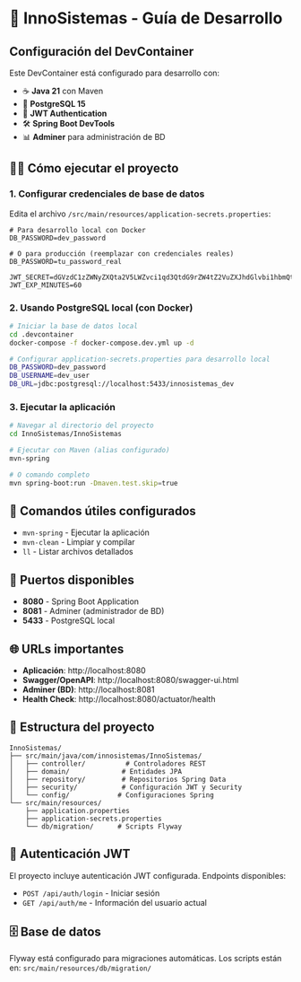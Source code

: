 # 🚀 InnoSistemas - Guía de Desarrollo

## Configuración del DevContainer

Este DevContainer está configurado para desarrollo con:
- ☕ **Java 21** con Maven
- 🐘 **PostgreSQL 15** 
- 🔐 **JWT Authentication**
- 🛠️ **Spring Boot DevTools**
- 📊 **Adminer** para administración de BD

## 🏃‍♂️ Cómo ejecutar el proyecto

### 1. Configurar credenciales de base de datos

Edita el archivo `/src/main/resources/application-secrets.properties`:

```properties
# Para desarrollo local con Docker
DB_PASSWORD=dev_password

# O para producción (reemplazar con credenciales reales)
DB_PASSWORD=tu_password_real

JWT_SECRET=dGVzdC1zZWNyZXQta2V5LWZvci1qd3QtdG9rZW4tZ2VuZXJhdGlvbi1hbmQtdmFsaWRhdGlvbi0xMjM0NTY3ODkw
JWT_EXP_MINUTES=60
```

### 2. Usando PostgreSQL local (con Docker)

```bash
# Iniciar la base de datos local
cd .devcontainer
docker-compose -f docker-compose.dev.yml up -d

# Configurar application-secrets.properties para desarrollo local
DB_PASSWORD=dev_password
DB_USERNAME=dev_user
DB_URL=jdbc:postgresql://localhost:5433/innosistemas_dev
```

### 3. Ejecutar la aplicación

```bash
# Navegar al directorio del proyecto
cd InnoSistemas/InnoSistemas

# Ejecutar con Maven (alias configurado)
mvn-spring

# O comando completo
mvn spring-boot:run -Dmaven.test.skip=true
```

## 🔧 Comandos útiles configurados

- `mvn-spring` - Ejecutar la aplicación
- `mvn-clean` - Limpiar y compilar
- `ll` - Listar archivos detallados

## 📱 Puertos disponibles

- **8080** - Spring Boot Application
- **8081** - Adminer (administrador de BD)
- **5433** - PostgreSQL local

## 🌐 URLs importantes

- **Aplicación**: http://localhost:8080
- **Swagger/OpenAPI**: http://localhost:8080/swagger-ui.html
- **Adminer (BD)**: http://localhost:8081
- **Health Check**: http://localhost:8080/actuator/health

## 📁 Estructura del proyecto

```
InnoSistemas/
├── src/main/java/com/innosistemas/InnoSistemas/
│   ├── controller/          # Controladores REST
│   ├── domain/             # Entidades JPA
│   ├── repository/         # Repositorios Spring Data
│   ├── security/           # Configuración JWT y Security
│   └── config/            # Configuraciones Spring
└── src/main/resources/
    ├── application.properties
    ├── application-secrets.properties
    └── db/migration/      # Scripts Flyway
```

## 🔐 Autenticación JWT

El proyecto incluye autenticación JWT configurada. Endpoints disponibles:
- `POST /api/auth/login` - Iniciar sesión
- `GET /api/auth/me` - Información del usuario actual

## 🗄️ Base de datos

Flyway está configurado para migraciones automáticas. Los scripts están en:
`src/main/resources/db/migration/`